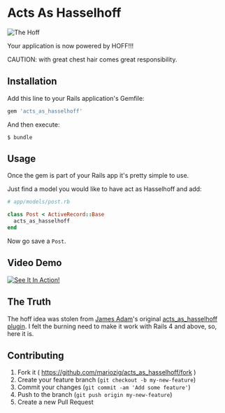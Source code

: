 # Acts As Hasselhoff

![The Hoff](http://i.imgur.com/mwWGDL3.jpg)

Your application is now powered by HOFF!!!

CAUTION: with great chest hair comes great responsibility.

## Installation

Add this line to your Rails application's Gemfile:

```ruby
gem 'acts_as_hasselhoff'
```

And then execute:

    $ bundle

## Usage

Once the gem is part of your Rails app it's pretty simple to use.

Just find a model you would like to have act as Hasselhoff and add:

```ruby
# app/models/post.rb

class Post < ActiveRecord::Base
  acts_as_hasselhoff
end
```

Now go save a `Post`.

## Video Demo

[![See It In Action!](http://img.youtube.com/vi/3CqkboyShKY/0.jpg)](https://www.youtube.com/watch?v=3CqkboyShKY&vq=hd1080)

## The Truth

The hoff idea was stolen from [James Adam](http://lazyatom.com/)'s original [acts_as_hasselhoff plugin](https://github.com/lazyatom/acts_as_hasselhoff). I felt the burning need to make it work with Rails 4 and above, so, here it is.

## Contributing

1. Fork it ( https://github.com/mariozig/acts_as_hasselhoff/fork )
2. Create your feature branch (`git checkout -b my-new-feature`)
3. Commit your changes (`git commit -am 'Add some feature'`)
4. Push to the branch (`git push origin my-new-feature`)
5. Create a new Pull Request
